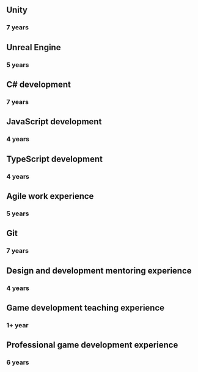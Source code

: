 ## Unity

### 7 years

## Unreal Engine

### 5 years

## C# development

### 7 years

## JavaScript development

### 4 years

## TypeScript development

### 4 years

## Agile work experience

### 5 years

## Git

### 7 years

## Design and development mentoring experience

### 4 years

## Game development teaching experience

### 1+ year

## Professional game development experience

### 6 years
